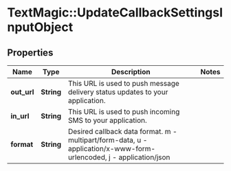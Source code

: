 # TextMagic::UpdateCallbackSettingsInputObject

## Properties
Name | Type | Description | Notes
------------ | ------------- | ------------- | -------------
**out_url** | **String** | This URL is used to push message delivery status updates to your application. | 
**in_url** | **String** | This URL is used to push incoming SMS to your application. | 
**format** | **String** | Desired callback data format. m - multipart/form-data, u - application/x-www-form-urlencoded, j - application/json | 


